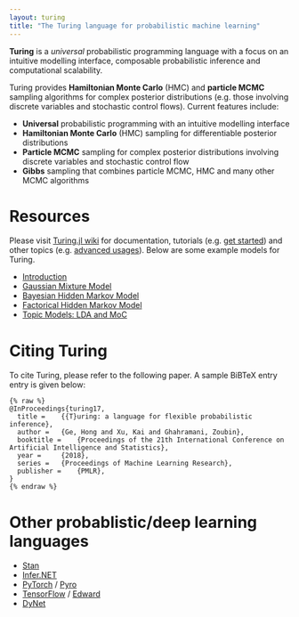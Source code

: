 ```yaml
---
layout: turing
title: "The Turing language for probabilistic machine learning"
---
```


**Turing** is a *universal* probabilistic programming language with a focus on an intuitive modelling interface, composable probabilistic inference and computational scalability.

Turing provides **Hamiltonian Monte Carlo** (HMC) and **particle MCMC** sampling algorithms for complex posterior distributions (e.g. those involving discrete variables and stochastic control flows). Current features include:

- **Universal** probabilistic programming with an intuitive modelling interface
- **Hamiltonian Monte Carlo** (HMC) sampling for differentiable posterior distributions
- **Particle MCMC** sampling for complex posterior distributions involving discrete variables and stochastic control flow
- **Gibbs** sampling that combines particle MCMC,  HMC and many other MCMC algorithms

# Resources

Please visit [Turing.jl wiki](https://github.com/TuringLang/Turing.jl/wiki) for documentation, tutorials (e.g. [get started](https://github.com/TuringLang/Turing.jl/wiki/Get-started)) and other topics (e.g. [advanced usages](https://github.com/TuringLang/Turing.jl/wiki/Advanced-usages)). Below are some example models for Turing.

- [Introduction](https://nbviewer.jupyter.org/github/TuringLang/Turing-Examples/blob/master/notebooks/Introduction.ipynb)
- [Gaussian Mixture Model](https://nbviewer.jupyter.org/github/TuringLang/Turing-Examples/blob/master/notebooks/GMM.ipynb)
- [Bayesian Hidden Markov Model](https://nbviewer.jupyter.org/github/TuringLang/Turing-Examples/blob/master/notebooks/BayesHmm.ipynb)
- [Factorical Hidden Markov Model](https://nbviewer.jupyter.org/github/TuringLang/Turing-Examples/blob/master/notebooks/FHMM.ipynb)
- [Topic Models: LDA and MoC](https://nbviewer.jupyter.org/github/TuringLang/Turing-Examples/blob/master/notebooks/TopicModels.ipynb)

# Citing Turing

To cite Turing, please refer to the following paper. A sample BiBTeX entry entry is given below:

```
{% raw %}
@InProceedings{turing17,
  title = 	 {{T}uring: a language for flexible probabilistic inference},
  author = 	 {Ge, Hong and Xu, Kai and Ghahramani, Zoubin},
  booktitle = 	 {Proceedings of the 21th International Conference on Artificial Intelligence and Statistics},
  year = 	 {2018},
  series = 	 {Proceedings of Machine Learning Research},
  publisher = 	 {PMLR},
}
{% endraw %}
```

# Other probablistic/deep learning languages

- [Stan](http://mc-stan.org/)
- [Infer.NET](https://www.microsoft.com/en-us/research/project/infernet/)
- [PyTorch](http://pytorch.org/) / [Pyro](https://github.com/uber/pyro)
- [TensorFlow](https://www.tensorflow.org/) / [Edward](http://edwardlib.org/)
- [DyNet](https://github.com/clab/dynet)
